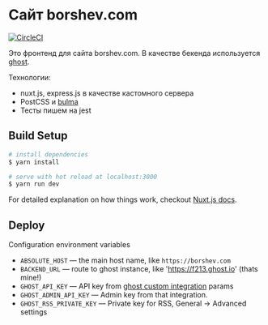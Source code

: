 # Сайт borshev.com

[![CircleCI](https://circleci.com/gh/f213/website-frontend.svg?style=svg&circle-token=6b34beece0dbf72e0f3848ac0193b6842e270369)](https://circleci.com/gh/f213/website-frontend)

Это фронтенд для сайта borshev.com. В качестве бекенда используется [ghost](https://ghost.org).

Технологии:
* nuxt.js, express.js в качестве кастомного сервера
* PostCSS и [bulma](https://bulma.io)
* Тесты пишем на jest

## Build Setup

``` bash
# install dependencies
$ yarn install

# serve with hot reload at localhost:3000
$ yarn run dev
```

For detailed explanation on how things work, checkout [Nuxt.js docs](https://nuxtjs.org).

## Deploy

Configuration environment variables
* `ABSOLUTE_HOST` — the main host name, like `https://borshev.com`
* `BACKEND_URL` — route to ghost instance, like 'https://f213.ghost.io' (thats mine!)
* `GHOST_API_KEY` — API key from [ghost custom integration](https://ghost.org/docs/content-api/#authentication) params
* `GHOST_ADMIN_API_KEY` — Admin key from that integration.
* `GHOST_RSS_PRIVATE_KEY` — Private key for RSS, General -> Advanced settings
